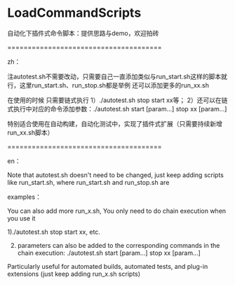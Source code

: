 # LoadCommandScripts
自动化下插件式命令脚本：提供思路与demo，欢迎拍砖


======================================

zh：

注autotest.sh不需要改动，只需要自己一直添加类似与run_start.sh这样的脚本就行，这里run_start.sh、run_stop.sh都是举例
还可以添加更多的run_xx.sh

在使用的时候 只需要链式执行
  1）./autotest.sh stop start xx等；
  2）还可以在链式执行中对应的命令添加参数：./autotest.sh start [param...] stop xx [param...]

特别适合使用在自动构建，自动化测试中，实现了插件式扩展（只需要持续新增run_xx.sh脚本）

======================================

en：

Note that autotest.sh doesn't need to be changed, just keep adding scripts like run_start.sh, where run_start.sh and run_stop.sh are 

examples：

You can also add more run_x.sh, You only need to do chain execution when you use it

1)./autotest.sh stop start xx, etc.

2) parameters can also be added to the corresponding commands in the chain execution:
    ./autotest.sh start [param...] stop xx [param...]
    
Particularly useful for automated builds, automated tests, and plug-in extensions (just keep adding run_x.sh scripts)

